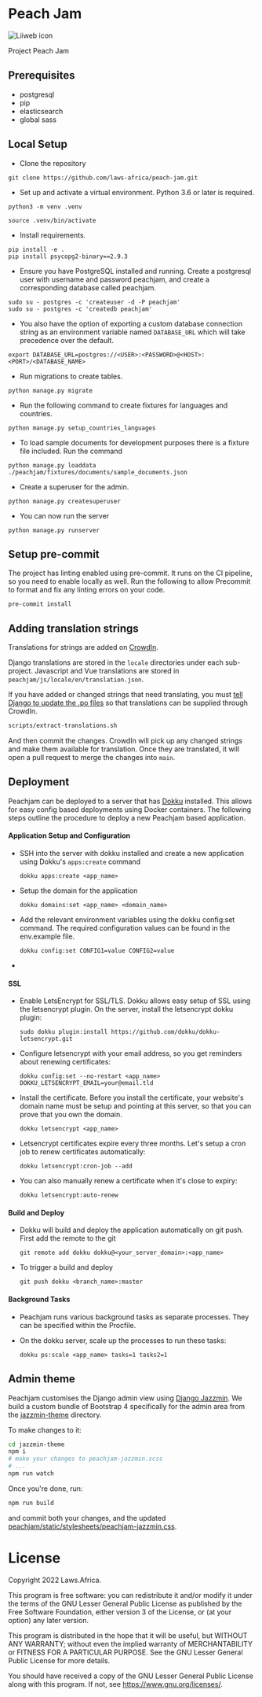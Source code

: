 # Peach Jam

![Liiweb icon](https://laws.africa/img/icons/liiweb.png)


Project Peach Jam

## Prerequisites
- postgresql
- pip
- elasticsearch
- global sass

## Local Setup
- Clone the repository
```
git clone https://github.com/laws-africa/peach-jam.git
```

- Set up and activate a virtual environment.  Python 3.6 or later is required.
```
python3 -m venv .venv

source .venv/bin/activate

```
- Install requirements.
```
pip install -e .
pip install psycopg2-binary==2.9.3
```

- Ensure you have PostgreSQL installed and running. Create a postgresql user with username and password peachjam, and create a corresponding database called peachjam.

```
sudo su - postgres -c 'createuser -d -P peachjam'
sudo su - postgres -c 'createdb peachjam'
```


- You also have the option of exporting a custom database connection string as an environment variable named `DATABASE_URL` which will take precedence over the default.

```
export DATABASE_URL=postgres://<USER>:<PASSWORD>@<HOST>:<PORT>/<DATABASE_NAME>
```
- Run migrations to create tables.
```
python manage.py migrate
```

- Run the following command to create fixtures for languages and countries.
```
python manage.py setup_countries_languages
```

- To load sample documents for development purposes there is a fixture file included. Run the command

```
python manage.py loaddata ./peachjam/fixtures/documents/sample_documents.json
```

- Create a superuser for the admin.

```
python manage.py createsuperuser
```

- You can now run the server
```
python manage.py runserver
```

## Setup pre-commit
The project has linting enabled using pre-commit. It runs on the CI pipeline, so you need to enable locally as well. Run the following to allow Precommit to format and fix any linting errors on your code.
```
pre-commit install
```

## Adding translation strings

Translations for strings are added on [CrowdIn](https://laws-africa.crowdin.com/).

Django translations are stored in the `locale` directories under each sub-project. Javascript and Vue translations are stored in `peachjam/js/locale/en/translation.json`.

If you have added or changed strings that need translating, you must [tell Django to update the .po files](https://docs.djangoproject.com/en/3.2/topics/i18n/translation/#localization-how-to-create-language-files) so that translations can be supplied through CrowdIn.

```bash
scripts/extract-translations.sh
```

And then commit the changes. CrowdIn will pick up any changed strings and make them available for translation. Once they are translated, it will open a pull request to merge the changes into `main`.

## Deployment
Peachjam can be deployed to a server that has [Dokku](https://dokku.com/) installed. This allows for easy config based deployments using Docker containers.
The following steps outline the procedure to deploy a new Peachjam based application.

#### Application Setup and Configuration
- SSH into the server with dokku installed and create a new application using Dokku's `apps:create` command

      dokku apps:create <app_name>
- Setup the domain for the application

      dokku domains:set <app_name> <domain_name>
- Add the relevant environment variables using the dokku config:set command. The required configuration values can be found in the env.example file.

      dokku config:set CONFIG1=value CONFIG2=value
-
#### SSL
- Enable LetsEncrypt for SSL/TLS. Dokku allows easy setup of SSL using the letsencrypt plugin. On the server, install the letsencrypt dokku plugin:

      sudo dokku plugin:install https://github.com/dokku/dokku-letsencrypt.git
- Configure letsencrypt with your email address, so you get reminders about renewing certificates:

      dokku config:set --no-restart <app_name> DOKKU_LETSENCRYPT_EMAIL=your@email.tld

- Install the certificate. Before you install the certificate, your website's domain name must be setup and pointing at this server, so that you can prove that you own the domain.

      dokku letsencrypt <app_name>

- Letsencrypt certificates expire every three months. Let's setup a cron job to renew certificates automatically:

      dokku letsencrypt:cron-job --add

- You can also manually renew a certificate when it's close to expiry:

      dokku letsencrypt:auto-renew


#### Build and Deploy
- Dokku will build and deploy the application automatically on git push. First add the remote to the git

      git remote add dokku dokku@<your_server_domain>:<app_name>
- To trigger a build and deploy

      git push dokku <branch_name>:master

#### Background Tasks

- Peachjam runs various background tasks as separate processes. They can be specified within the Procfile.
- On the dokku server, scale up the processes to run these tasks:

      dokku ps:scale <app_name> tasks=1 tasks2=1

## Admin theme

Peachjam customises the Django admin view using [Django Jazzmin](https://django-jazzmin.readthedocs.io/). We build
a custom bundle of Bootstrap 4 specifically for the admin area from the [jazzmin-theme](jazzmin-theme) directory.

To make changes to it:

```bash
cd jazzmin-theme
npm i
# make your changes to peachjam-jazzmin.scss
# ...
npm run watch
```

Once you're done, run:

```bash
npm run build
```

and commit both your changes, and the updated [peachjam/static/stylesheets/peachjam-jazzmin.css](peachjam/static/stylesheets/peachjam-jazzmin.css).

# License

Copyright 2022 Laws.Africa.

This program is free software: you can redistribute it and/or modify
it under the terms of the GNU Lesser General Public License as published by
the Free Software Foundation, either version 3 of the License, or
(at your option) any later version.

This program is distributed in the hope that it will be useful,
but WITHOUT ANY WARRANTY; without even the implied warranty of
MERCHANTABILITY or FITNESS FOR A PARTICULAR PURPOSE.  See the
GNU Lesser General Public License for more details.

You should have received a copy of the GNU Lesser General Public License
along with this program.  If not, see <https://www.gnu.org/licenses/>.
